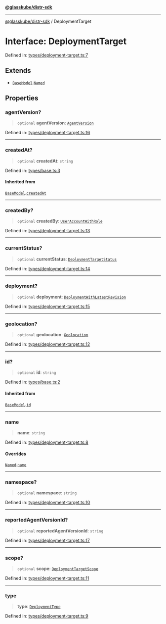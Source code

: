 [**@glasskube/distr-sdk**](../README.md)

---

[@glasskube/distr-sdk](../README.md) / DeploymentTarget

# Interface: DeploymentTarget

Defined in: [types/deployment-target.ts:7](https://github.com/glasskube/distr/blob/6a35007de6a2b1a70636ce4347f91486536bfef5/sdk/js/src/types/deployment-target.ts#L7)

## Extends

- [`BaseModel`](BaseModel.md).[`Named`](Named.md)

## Properties

### agentVersion?

> `optional` **agentVersion**: [`AgentVersion`](AgentVersion.md)

Defined in: [types/deployment-target.ts:16](https://github.com/glasskube/distr/blob/6a35007de6a2b1a70636ce4347f91486536bfef5/sdk/js/src/types/deployment-target.ts#L16)

---

### createdAt?

> `optional` **createdAt**: `string`

Defined in: [types/base.ts:3](https://github.com/glasskube/distr/blob/6a35007de6a2b1a70636ce4347f91486536bfef5/sdk/js/src/types/base.ts#L3)

#### Inherited from

[`BaseModel`](BaseModel.md).[`createdAt`](BaseModel.md#createdat)

---

### createdBy?

> `optional` **createdBy**: [`UserAccountWithRole`](UserAccountWithRole.md)

Defined in: [types/deployment-target.ts:13](https://github.com/glasskube/distr/blob/6a35007de6a2b1a70636ce4347f91486536bfef5/sdk/js/src/types/deployment-target.ts#L13)

---

### currentStatus?

> `optional` **currentStatus**: [`DeploymentTargetStatus`](DeploymentTargetStatus.md)

Defined in: [types/deployment-target.ts:14](https://github.com/glasskube/distr/blob/6a35007de6a2b1a70636ce4347f91486536bfef5/sdk/js/src/types/deployment-target.ts#L14)

---

### deployment?

> `optional` **deployment**: [`DeploymentWithLatestRevision`](DeploymentWithLatestRevision.md)

Defined in: [types/deployment-target.ts:15](https://github.com/glasskube/distr/blob/6a35007de6a2b1a70636ce4347f91486536bfef5/sdk/js/src/types/deployment-target.ts#L15)

---

### geolocation?

> `optional` **geolocation**: [`Geolocation`](Geolocation.md)

Defined in: [types/deployment-target.ts:12](https://github.com/glasskube/distr/blob/6a35007de6a2b1a70636ce4347f91486536bfef5/sdk/js/src/types/deployment-target.ts#L12)

---

### id?

> `optional` **id**: `string`

Defined in: [types/base.ts:2](https://github.com/glasskube/distr/blob/6a35007de6a2b1a70636ce4347f91486536bfef5/sdk/js/src/types/base.ts#L2)

#### Inherited from

[`BaseModel`](BaseModel.md).[`id`](BaseModel.md#id)

---

### name

> **name**: `string`

Defined in: [types/deployment-target.ts:8](https://github.com/glasskube/distr/blob/6a35007de6a2b1a70636ce4347f91486536bfef5/sdk/js/src/types/deployment-target.ts#L8)

#### Overrides

[`Named`](Named.md).[`name`](Named.md#name)

---

### namespace?

> `optional` **namespace**: `string`

Defined in: [types/deployment-target.ts:10](https://github.com/glasskube/distr/blob/6a35007de6a2b1a70636ce4347f91486536bfef5/sdk/js/src/types/deployment-target.ts#L10)

---

### reportedAgentVersionId?

> `optional` **reportedAgentVersionId**: `string`

Defined in: [types/deployment-target.ts:17](https://github.com/glasskube/distr/blob/6a35007de6a2b1a70636ce4347f91486536bfef5/sdk/js/src/types/deployment-target.ts#L17)

---

### scope?

> `optional` **scope**: [`DeploymentTargetScope`](../type-aliases/DeploymentTargetScope.md)

Defined in: [types/deployment-target.ts:11](https://github.com/glasskube/distr/blob/6a35007de6a2b1a70636ce4347f91486536bfef5/sdk/js/src/types/deployment-target.ts#L11)

---

### type

> **type**: [`DeploymentType`](../type-aliases/DeploymentType.md)

Defined in: [types/deployment-target.ts:9](https://github.com/glasskube/distr/blob/6a35007de6a2b1a70636ce4347f91486536bfef5/sdk/js/src/types/deployment-target.ts#L9)
